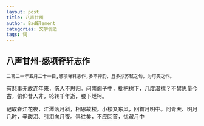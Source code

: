 ```yaml
---
layout: post
title: 八声甘州
author: BadElement
categories: 文学创造
tags: 词
---
```


## 八声甘州-感项脊轩志作
    二零二一年五月二十一日,感项脊轩志作,多不押韵，且多抄苏轼之句，为可笑之作。

有悲事无故连年来，伤人不思归。问南阁子中，枇杷树下，几度湿襟？不禁思量今古，俯仰昔人非，轮转千年逝，腰下烂柯。

记取春江花夜，江潭落月斜，相思故楼。小楼又东风，回首月明中。问青天、明月几时，辛酸泪、引泪向月夜。俱往矣，不应回首，忧藏月中